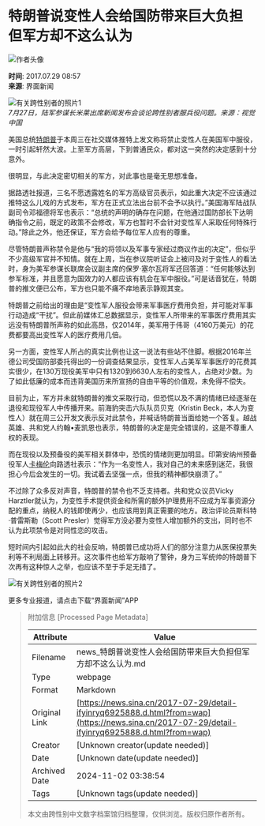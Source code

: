 # 特朗普说变性人会给国防带来巨大负担 但军方却不这么认为

![作者头像](//n.sinaimg.cn/default/622af858/20181010/default_avatar.jpg)

**时间**: 2017.07.29 08:57  
**来源**: 界面新闻  

![有关跨性别者的照片1](//k.sinaimg.cn/n/translate/20170729/r-8O-fyiphwc3332088.jpg/w700d1q75cms.jpg?by=cms_fixed_width)  
*7月27日，陆军参谋长米莱出席新闻发布会谈论跨性别者服兵役问题。来源：视觉中国*

美国总统[特朗普](https://news.sina.cn/news_zt/keyword.d.html?vt=4&k=%E7%89%B9%E6%9C%97%E6%99%AE)于本周三在社交媒体推特上发文称将禁止变性人在美国军中服役，一时引起轩然大波。上至军方高层，下到普通民众，都对这一突然的决定感到十分意外。

很明显，与此决定密切相关的军方，对此事也是毫无思想准备。

据路透社报道，三名不愿透露姓名的军方高级官员表示，如此重大决定不应该通过推特这么儿戏的方式发布，军方在正式立法出台前不会予以执行。”美国海军陆战队副司令邓福德将军也表示：“总统的声明的确存在问题，在他通过国防部长下达明确指令之前，既定的政策不会修改，军方也暂时不会针对变性军人采取任何特殊行动。”除此之外，他还保证，军方会给予每位军人应有的尊重。

尽管特朗普声称禁令是他与“我的将领以及军事专家经过商议作出的决定”，但似乎不少高级军官并不知情。就在上周，当在参议院听证会上被问及对于变性人的看法时，身为美军参谋长联席会议副主席的保罗·塞尔瓦将军还回答道：“任何能够达到参军标准，并且愿意为国效力的人都应该有机会在军中服役。”可是话音犹在，特朗普的推文便已公布，军方也只能不痛不痒地表示静观其变。

特朗普之前给出的理由是“变性军人服役会带来军事医疗费用负担，并可能对军事行动造成“干扰”。但此前媒体汇总数据显示，变性军人所带来的军事医疗费用其实远没有特朗普所声称的如此高昂，仅2014年，美军用于伟哥（4160万美元）的花费都要高出变性军人的医疗费用几倍。

另一方面，变性军人所占的真实比例也让这一说法有些站不住脚。根据2016年兰德公司受国防部委托得出的一份调查结果显示，变性军人占美军军事医疗的花费其实很少，在130万现役美军中只有1320到6630人左右的变性人，占绝对少数。为了如此低廉的成本而违背美国历来所宣扬的自由平等的价值观，未免得不偿失。

目前为止，军方并未就特朗普的推文采取行动，但恐慌以及不满的情绪已经逐渐在退役和现役军人中传播开来。前海豹突击六队队员贝克（Kristin Beck，本人为变性人）就在周三公开发文表示反对此禁令，并喊话特朗普当面给她一个答复。越战英雄、共和党人约翰•麦凯恩也表示，特朗普的决定是完全错误的，这是不尊重人权的表现。

而在现役以及预备役的美军相关群体中，恐慌的情绪则更加明显。印第安纳州预备役军人[卡梅伦](https://news.sina.cn/news_zt/keyword.d.html?vt=4&k=%E5%8D%A1%E6%A2%85%E4%BC%A6)向路透社表示：“作为一名变性人，我对自己的未来感到迷茫，我很担心今后会发生的一切。我试着去坚强一点，但我的精神都快崩溃了。”

不过除了众多反对声音，特朗普的禁令也不乏支持者。共和党众议员Vicky Harztler就认为，为变性手术提供资金和所需的额外护理费用不应成为军事资源分配的重点，纳税人的钱即使再少，也应该用到真正需要的地方。政治评论员斯科特·普雷斯勒（Scott Presler）觉得军方没必要为变性人增加额外的支出，同时也不认为此项禁令是对同性恋的攻击。

短时间内引起如此大的社会反响，特朗普已成功将人们的部分注意力从医保投票失利等不利局面上转移开。这次事件也给军方敲响了警钟，身为三军统帅的特朗普下次再有这种惊人之举，也应该不至于手足无措了。

![有关跨性别者的照片2](//k.sinaimg.cn/n/translate/20170707/wRFo-fyhwres7539921.jpg/w700d1q75cms.jpg?by=cms_fixed_width)

更多专业报道，请点击下载“界面新闻”APP

> 附加信息 [Processed Page Metadata]
>
> | Attribute       | Value                                  |
> |-----------------|----------------------------------------|
> | Filename        | news_特朗普说变性人会给国防带来巨大负担但军方却不这么认为.md                             |
> | Type            | webpage                                 |
> | Format          | Markdown                               |
> | Original Link   | [https://news.sina.cn/2017-07-29/detail-ifyinryq6925888.d.html?from=wap](https://news.sina.cn/2017-07-29/detail-ifyinryq6925888.d.html?from=wap)                       |
> | Creator         | [Unknown creator(update needed)]                              |
> | Date            | [Unknown date(update needed)]                                 |
> | Archived Date   | 2024-11-02 03:38:54                             |
> | Tags            | [Unknown tags(update needed)]                                 |
>
> 本文由跨性别中文数字档案馆归档整理，仅供浏览。版权归原作者所有。
>